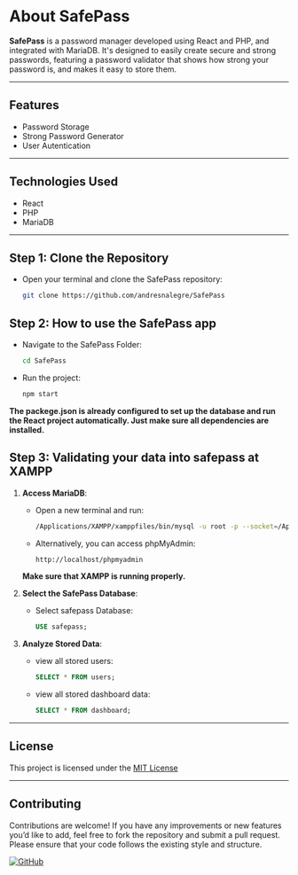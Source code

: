 # About SafePass

**SafePass** is a password manager developed using React and PHP, and integrated with MariaDB. It's designed to easily create secure and strong passwords, featuring a password validator that shows how strong your password is, and makes it easy to store them.

---

## Features

- Password Storage
- Strong Password Generator
- User Autentication

---

## Technologies Used

- React
- PHP
- MariaDB

---

## Step 1: Clone the Repository

   - Open your terminal and clone the SafePass repository:

     ```bash
     git clone https://github.com/andresnalegre/SafePass
     ```
     

## Step 2: How to use the SafePass app

   - Navigate to the SafePass Folder:

     ```bash
     cd SafePass
     ```
     
   - Run the project:

     ```bash
     npm start
     ```
     
   **The packege.json is already configured to set up the database and run the React project automatically. Just make sure all dependencies are installed.**

## Step 3:  Validating your data into safepass at XAMPP
1. **Access MariaDB**:
   - Open a new terminal and run:

     ```bash
     /Applications/XAMPP/xamppfiles/bin/mysql -u root -p --socket=/Applications/XAMPP/xamppfiles/var/mysql/mysql.sock;
     ```
     
   - Alternatively, you can access phpMyAdmin:

     ```bash
     http://localhost/phpmyadmin
     ```
     
   **Make sure that XAMPP is running properly.**

2. **Select the SafePass Database**:  
   - Select safepass Database:
     
     ```sql
     USE safepass;
     ```
     
3. **Analyze Stored Data**:  
   - view all stored users:

     ```sql
     SELECT * FROM users;
     ```
     
   - view all stored dashboard data: 

     ```sql
     SELECT * FROM dashboard;
     ```
     
---

## License

This project is licensed under the [MIT License](LICENSE)

---

## Contributing

Contributions are welcome! If you have any improvements or new features you’d like to add, feel free to fork the repository and submit a pull request. Please ensure that your code follows the existing style and structure.

[![GitHub](https://img.shields.io/badge/Made%20by-Andres%20Nicolas%20Alegre-brightgreen)](https://github.com/andresnalegre)
